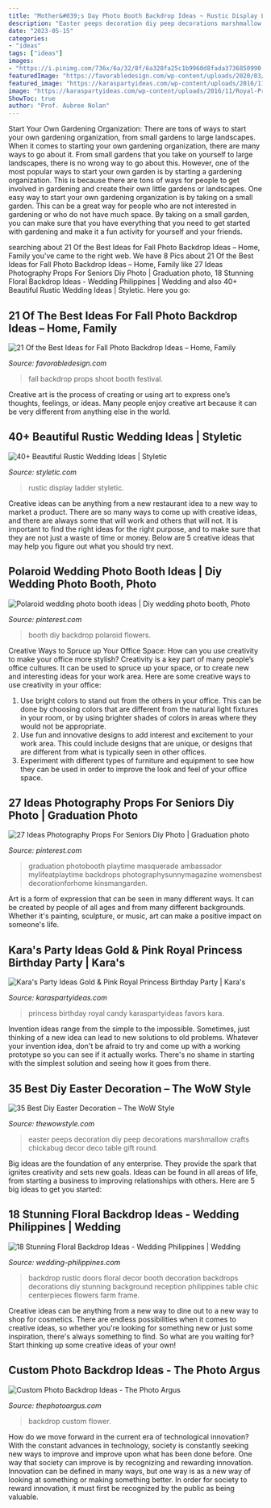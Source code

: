 ```yaml
---
title: "Mother&#039;s Day Photo Booth Backdrop Ideas ~ Rustic Display Ladder Styletic"
description: "Easter peeps decoration diy peep decorations marshmallow crafts chickabug decor deco table gift round"
date: "2023-05-15"
categories:
- "ideas"
tags: ["ideas"]
images:
- "https://i.pinimg.com/736x/6a/32/8f/6a328fa25c1b9960d8fada3736850990.jpg"
featuredImage: "https://favorabledesign.com/wp-content/uploads/2020/03/fall-photo-backdrop-ideas-fresh-fall-backdrop-and-photo-props-shoot-of-fall-photo-backdrop-ideas-scaled.jpg"
featured_image: "https://karaspartyideas.com/wp-content/uploads/2016/11/Royal-Princess-Birthday-Party-via-Karas-Party-Ideas-KarasPartyIdeas.com13.jpeg"
image: "https://karaspartyideas.com/wp-content/uploads/2016/11/Royal-Princess-Birthday-Party-via-Karas-Party-Ideas-KarasPartyIdeas.com13.jpeg"
ShowToc: true
author: "Prof. Aubree Nolan"
---
```



Start Your Own Gardening Organization: There are tons of ways to start your own gardening organization, from small gardens to large landscapes.
When it comes to starting your own gardening organization, there are many ways to go about it. From small gardens that you take on yourself to large landscapes, there is no wrong way to go about this. However, one of the most popular ways to start your own garden is by starting a gardening organization. This is because there are tons of ways for people to get involved in gardening and create their own little gardens or landscapes.
One easy way to start your own gardening organization is by taking on a small garden. This can be a great way for people who are not interested in gardening or who do not have much space. By taking on a small garden, you can make sure that you have everything that you need to get started with gardening and make it a fun activity for yourself and your friends.

	

		
searching about 21 Of the Best Ideas for Fall Photo Backdrop Ideas – Home, Family you've came to the right web. We have 8 Pics about 21 Of the Best Ideas for Fall Photo Backdrop Ideas – Home, Family like 27 Ideas Photography Props For Seniors Diy Photo | Graduation photo, 18 Stunning Floral Backdrop Ideas - Wedding Philippines | Wedding and also 40+ Beautiful Rustic Wedding Ideas | Styletic. Here you go:
		
    
## 21 Of The Best Ideas For Fall Photo Backdrop Ideas – Home, Family

<img loading=lazy src="https://favorabledesign.com/wp-content/uploads/2020/03/fall-photo-backdrop-ideas-fresh-fall-backdrop-and-photo-props-shoot-of-fall-photo-backdrop-ideas-scaled.jpg" onerror="this.onerror=null;this.src='https://tse3.mm.bing.net/th?id=OIP.Owzthz9FwmtEySE0eLDfvAHaKM&amp;pid=15.1';" alt="21 Of the Best Ideas for Fall Photo Backdrop Ideas – Home, Family">

_Source: favorabledesign.com_

>fall backdrop props shoot booth festival. 

	

Creative art is the process of creating or using art to express one’s thoughts, feelings, or ideas. Many people enjoy creative art because it can be very different from anything else in the world.

    
## 40+ Beautiful Rustic Wedding Ideas | Styletic

<img loading=lazy src="https://styletic.com/wp-content/uploads/2016/11/rustic-wedding-ideas/13-rustic-wedding-ideas.jpg" onerror="this.onerror=null;this.src='https://tse1.mm.bing.net/th?id=OIP.iYEIwpgWmwNF4wV5fB9_jwHaLH&amp;pid=15.1';" alt="40+ Beautiful Rustic Wedding Ideas | Styletic">

_Source: styletic.com_

>rustic display ladder styletic. 

	

Creative ideas can be anything from a new restaurant idea to a new way to market a product. There are so many ways to come up with creative ideas, and there are always some that will work and others that will not. It is important to find the right ideas for the right purpose, and to make sure that they are not just a waste of time or money. Below are 5 creative ideas that may help you figure out what you should try next.

    
## Polaroid Wedding Photo Booth Ideas | Diy Wedding Photo Booth, Photo

<img loading=lazy src="https://i.pinimg.com/736x/6a/32/8f/6a328fa25c1b9960d8fada3736850990.jpg" onerror="this.onerror=null;this.src='https://tse1.mm.bing.net/th?id=OIP.iNjLPpGZ4zm2b43598HPaQHaIl&amp;pid=15.1';" alt="Polaroid wedding photo booth ideas | Diy wedding photo booth, Photo">

_Source: pinterest.com_

>booth diy backdrop polaroid flowers. 

	

Creative Ways to Spruce up Your Office Space: How can you use creativity to make your office more stylish?
Creativity is a key part of many people’s office cultures. It can be used to spruce up your space, or to create new and interesting ideas for your work area. Here are some creative ways to use creativity in your office: 
1. Use bright colors to stand out from the others in your office. This can be done by choosing colors that are different from the natural light fixtures in your room, or by using brighter shades of colors in areas where they would not be appropriate. 
2. Use fun and innovative designs to add interest and excitement to your work area. This could include designs that are unique, or designs that are different from what is typically seen in other offices. 
3. Experiment with different types of furniture and equipment to see how they can be used in order to improve the look and feel of your office space.

    
## 27 Ideas Photography Props For Seniors Diy Photo | Graduation Photo

<img loading=lazy src="https://i.pinimg.com/736x/d4/02/9e/d4029e21a5ae939d85cc110dc7e135f3.jpg" onerror="this.onerror=null;this.src='https://tse1.mm.bing.net/th?id=OIP.9p5wAXDwDxT7MpYhB8tilQAAAA&amp;pid=15.1';" alt="27 Ideas Photography Props For Seniors Diy Photo | Graduation photo">

_Source: pinterest.com_

>graduation photobooth playtime masquerade ambassador mylifeatplaytime backdrops photographysunnymagazine womensbest decorationforhome kinsmangarden. 

	

Art is a form of expression that can be seen in many different ways. It can be created by people of all ages and from many different backgrounds. Whether it's painting, sculpture, or music, art can make a positive impact on someone's life.

    
## Kara&#039;s Party Ideas Gold &amp; Pink Royal Princess Birthday Party | Kara&#039;s

<img loading=lazy src="https://karaspartyideas.com/wp-content/uploads/2016/11/Royal-Princess-Birthday-Party-via-Karas-Party-Ideas-KarasPartyIdeas.com13.jpeg" onerror="this.onerror=null;this.src='https://tse2.mm.bing.net/th?id=OIP.ykhFyRFeRjA3-Cf-uR7sdQHaLG&amp;pid=15.1';" alt="Kara&#039;s Party Ideas Gold &amp; Pink Royal Princess Birthday Party | Kara&#039;s">

_Source: karaspartyideas.com_

>princess birthday royal candy karaspartyideas favors kara. 

	

Invention ideas range from the simple to the impossible. Sometimes, just thinking of a new idea can lead to new solutions to old problems. Whatever your invention idea, don't be afraid to try and come up with a working prototype so you can see if it actually works. There's no shame in starting with the simplest solution and seeing how it goes from there.

    
## 35 Best Diy Easter Decoration – The WoW Style

<img loading=lazy src="http://thewowstyle.com/wp-content/uploads/2015/02/marshmallow-peeps-easter-decorations.jpg" onerror="this.onerror=null;this.src='https://tse4.mm.bing.net/th?id=OIP.JRvZCNPJTEJq3zaY3-r9fQHaLL&amp;pid=15.1';" alt="35 Best Diy Easter Decoration – The WoW Style">

_Source: thewowstyle.com_

>easter peeps decoration diy peep decorations marshmallow crafts chickabug decor deco table gift round. 

	

Big ideas are the foundation of any enterprise. They provide the spark that ignites creativity and sets new goals. Ideas can be found in all areas of life, from starting a business to improving relationships with others. Here are 5 big ideas to get you started:

    
## 18 Stunning Floral Backdrop Ideas - Wedding Philippines | Wedding

<img loading=lazy src="http://www.wedding-philippines.com/wp-content/uploads/2017/01/Wedding-Philippines-18-Stunning-Floral-Photo-Backdrops-Background-Ideas-17.jpg" onerror="this.onerror=null;this.src='https://tse3.mm.bing.net/th?id=OIP.gIzNstsx2JsejZBzHb7OTAHaKH&amp;pid=15.1';" alt="18 Stunning Floral Backdrop Ideas - Wedding Philippines | Wedding">

_Source: wedding-philippines.com_

>backdrop rustic doors floral decor booth decoration backdrops decorations diy stunning background reception philippines table chic centerpieces flowers farm frame. 

	

Creative ideas can be anything from a new way to dine out to a new way to shop for cosmetics. There are endless possibilities when it comes to creative ideas, so whether you're looking for something new or just some inspiration, there's always something to find. So what are you waiting for? Start thinking up some creative ideas of your own!

    
## Custom Photo Backdrop Ideas - The Photo Argus

<img loading=lazy src="https://www.thephotoargus.com/wp-content/uploads/2016/12/flower-backdrop.jpg" onerror="this.onerror=null;this.src='https://tse2.mm.bing.net/th?id=OIP.MqRg6-x85pF1MK2Sqotb2AHaMV&amp;pid=15.1';" alt="Custom Photo Backdrop Ideas - The Photo Argus">

_Source: thephotoargus.com_

>backdrop custom flower. 

	

How do we move forward in the current era of technological innovation? With the constant advances in technology, society is constantly seeking new ways to improve and improve upon what has been done before. One way that society can improve is by recognizing and rewarding innovation. Innovation can be defined in many ways, but one way is as a new way of looking at something or making something better. In order for society to reward innovation, it must first be recognized by the public as being valuable.

